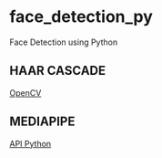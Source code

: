 # face_detection_py
Face Detection using Python

## HAAR CASCADE
[OpenCV](https://docs.opencv.org/4.7.0/db/d28/tutorial_cascade_classifier.html)

## MEDIAPIPE
[API Python](https://developers.google.com/mediapipe/solutions/vision/face_detector/python)
